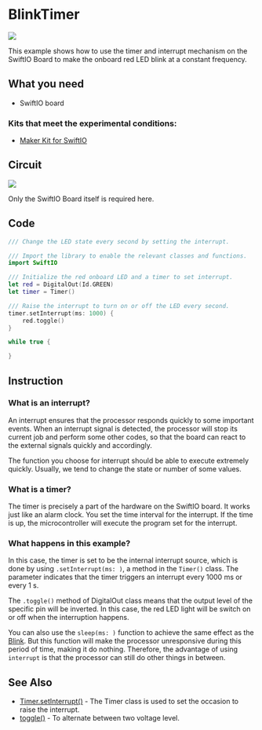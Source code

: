 # BlinkTimer

![](../../.gitbook/assets/BlinkTimer01.gif)

This example shows how to use the timer and interrupt mechanism on the SwiftIO Board to make the onboard red LED blink at a constant frequency.

## What you need

* SwiftIO board

### Kits that meet the experimental conditions:

* [Maker Kit for SwiftIO](https://www.madmachine.io/product-page/maker-kit-for-swiftio)

## Circuit

![](../../.gitbook/assets/01%20%281%29.png)

Only the SwiftIO Board itself is required here. 

## Code

```swift
/// Change the LED state every second by setting the interrupt.

/// Import the library to enable the relevant classes and functions.
import SwiftIO

/// Initialize the red onboard LED and a timer to set interrupt.
let red = DigitalOut(Id.GREEN)
let timer = Timer()

/// Raise the interrupt to turn on or off the LED every second.
timer.setInterrupt(ms: 1000) {
    red.toggle()
}

while true {

}
```

## Instruction

### What is an interrupt?

An interrupt ensures that the processor responds quickly to some important events. When an interrupt signal is detected, the processor will stop its current job and perform some other codes, so that the board can react to the external signals quickly and accordingly.

The function you choose for interrupt should be able to execute extremely quickly. Usually, we tend to change the state or number of some values. 

###  What is a timer?

The timer is precisely a part of the hardware on the SwiftIO board. It works just like an alarm clock. You set the time interval for the interrupt. If the time is up, the microcontroller will execute the program set for the interrupt. 

### What happens in this example?

In this case, the timer is set to be the internal interrupt source, which is done by using `.setInterrupt(ms: )`, a method in the `Timer()` class. The parameter indicates that the timer triggers an interrupt every 1000 ms or every 1 s.

The `.toggle()` method of DigitalOut class means that the output level of the specific pin will be inverted. In this case, the red LED light will be switch on or off when the interruption happens.

You can also use the `sleep(ms: )` function to achieve the same effect as the [Blink](../getstarted/blink.md). But this function will make the processor unresponsive during this period of time, making it do nothing. Therefore, the advantage of using `interrupt` is that the processor can still do other things in between.

## See Also

* [Timer.setInterrupt\(\)](https://swiftioapi.madmachine.io/Classes/Timer.html#/s:7SwiftIO5TimerC12setInterrupt2ms4mode5start_ySi_AC4ModeOSbyyctF) - The Timer class is used to set the occasion to raise the interrupt.
* [toggle\(\)](https://swiftioapi.madmachine.io/Classes/DigitalOut.html#/s:7SwiftIO10DigitalOutC6toggleyyF) - To alternate between two voltage level.

